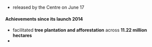 - released by the Centre on June 17

#### Achievements since its launch 2014
- facilitated **tree plantation and afforestation** across **11.22 million hectares**
- 
